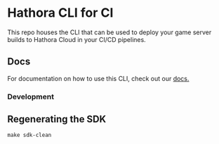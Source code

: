 # Hathora CLI for CI

This repo houses the CLI that can be used to deploy your game server builds to Hathora Cloud in your CI/CD pipelines.

## Docs

For documentation on how to use this CLI, check out our [docs.](https://hathora.dev/docs/guides/ci-cd)

### Development

## Regenerating the SDK

```
make sdk-clean
```
